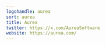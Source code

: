 ```yaml
---
logohandle: aurea
sort: aurea
title: Aurea
twitter: https://x.com/AureaSoftware
website: https://aurea.com/
---
```

